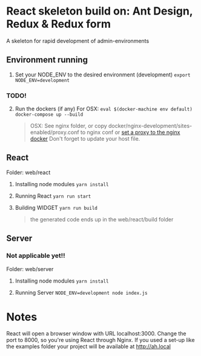 # React skeleton build on: Ant Design, Redux & Redux form #

A skeleton for rapid development of admin-environments

## Environment running ##

1. Set your NODE_ENV to the desired environment (development)
    `export NODE_ENV=development`

### TODO! ###
2. Run the dockers (if any)
        For OSX: `eval $(docker-machine env default)`
        `docker-compose up --build`

    > OSX: See nginx folder, or copy docker/nginx-development/sites-enabled/proxy.conf to nginx conf or [set a proxy to the nginx docker](https://forums.docker.com/t/using-localhost-for-to-access-running-container/3148/6) Don't forget to update your host file.

## React ##
Folder: web/react

1. Installing node modules
    `yarn install`

2. Running React
    `yarn run start`

3. Building WIDGET
    `yarn run build`
    > the generated code ends up in the web/react/build folder

## Server ##
### Not applicable yet!! ###
Folder: web/server

1. Installing node modules
    `yarn install`

2. Running Server
    `NODE_ENV=development node index.js`

# Notes #
React will open a browser window with URL localhost:3000. Change the port to 8000, so you're using React through Nginx. If you used a set-up like the examples folder your project will be available at http://ah.local 